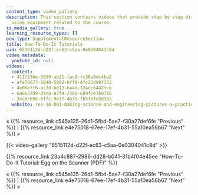 ```yaml
---
content_type: video_gallery
description: This section contains videos that provide step by step directions on
  using equipment related to the course.
is_media_gallery: true
learning_resource_types: []
ocw_type: SupplementalResourceSection
title: How-To-Do-It Tutorials
uid: 6515112d-d22f-ec63-c5aa-0e0304041c8d
video_metadata:
  youtube_id: null
videos:
  content:
  - 411f23be-5939-ab21-fac9-fc38a9dc4ba2
  - afa76677-1040-5082-bff8-4fc23d89f333
  - 4e06eff6-ac7d-bd13-ba4d-124cc6442fcb
  - 6a6637d9-8ac4-a7f4-2366-609f7e7b0716
  - 3ecdc69e-6ffc-9e77-4679-fb5fbfe5833a
  website: res-10-001-making-science-and-engineering-pictures-a-practical-guide-to-presenting-your-work-spring-2016
---
```


« {{% resource_link c545a135-26d1-5fbd-5ae7-f30a27def6fe "Previous" %}} | {{% resource_link e4e75018-67ee-17ef-4b31-55a10ea56b67 "Next" %}} »

{{< video-gallery "6515112d-d22f-ec63-c5aa-0e0304041c8d" >}}


{{% resource_link 23a4c887-2986-dd28-b041-31b4f04e45ee "How-To-Do-It Tutorial: Egg on the Scanner (PDF)" %}}

« {{% resource_link c545a135-26d1-5fbd-5ae7-f30a27def6fe "Previous" %}} | {{% resource_link e4e75018-67ee-17ef-4b31-55a10ea56b67 "Next" %}} »